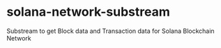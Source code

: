 # solana-network-substream
Substream to get Block data and Transaction data for Solana Blockchain Network
